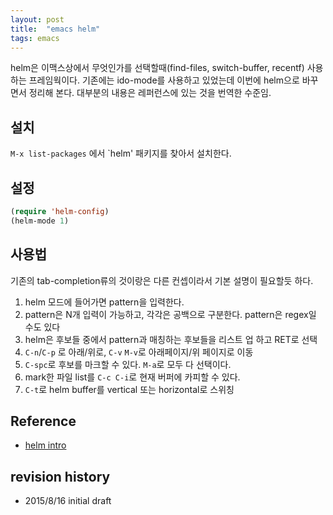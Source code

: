 ```yaml
---
layout: post
title:  "emacs helm"
tags: emacs
---
```


helm은 이맥스상에서 무엇인가를 선택할때(find-files, switch-buffer, recentf) 사용하는 프레임웍이다. 기존에는 ido-mode를 사용하고 있었는데 이번에 helm으로 바꾸면서 정리해 본다. 대부분의 내용은 레퍼런스에 있는 것을 번역한 수준임.

## 설치
`M-x list-packages` 에서 `helm' 패키지를 찾아서 설치한다.

## 설정
```lisp
(require 'helm-config)
(helm-mode 1)
```

## 사용법
기존의 tab-completion류의 것이랑은 다른 컨셉이라서 기본 설명이 필요할듯 하다.

1. helm 모드에 들어가면 pattern을 입력한다.
2. pattern은 N개 입력이 가능하고, 각각은 공백으로 구분한다. pattern은 regex일 수도 있다
3. helm은 후보들 중에서 pattern과 매칭하는 후보들을 리스트 업 하고 RET로 선택
4. `C-n`/`C-p` 로 아래/위로, `C-v` `M-v`로 아래페이지/위 페이지로 이동
5. `C-spc`로 후보를 마크할 수 있다. `M-a`로 모두 다 선택이다.
6. mark한 파일 list를 `C-c C-i`로 현재 버퍼에 카피할 수 있다.
7. `C-t`로 helm buffer를 vertical 또는 horizontal로 스위칭

## Reference
- [helm intro](http://tuhdo.github.io/helm-intro.html)


## revision history
* 2015/8/16 initial draft

